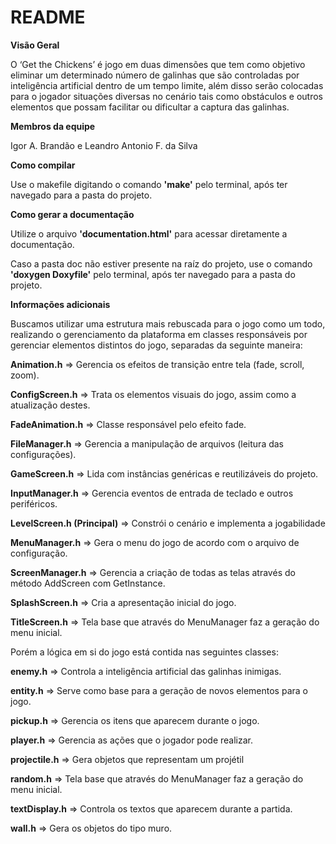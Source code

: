 

# README #

**Visão Geral**

O ‘Get the Chickens’ é jogo em duas dimensões que tem como objetivo eliminar um determinado número de
galinhas que são controladas por inteligência artificial dentro de um tempo limite, além disso serão colocadas para o jogador situações diversas no cenário tais como obstáculos e outros elementos que possam facilitar ou dificultar a captura das galinhas.


**Membros da equipe**

Igor A. Brandão e Leandro Antonio F. da Silva


**Como compilar**

Use o makefile digitando o comando **'make'** pelo terminal, após ter navegado para a pasta do projeto.

**Como gerar a documentação**

Utilize o arquivo **'documentation.html'** para acessar diretamente a documentação.

Caso a pasta doc não estiver presente na raíz do projeto, use o comando **'doxygen Doxyfile'** pelo terminal, após ter navegado para a pasta do projeto.

**Informações adicionais**

Buscamos utilizar uma estrutura mais rebuscada para o jogo como um todo, realizando o gerenciamento da plataforma em classes responsáveis por gerenciar elementos distintos do jogo, separadas da seguinte maneira:

**Animation.h** => Gerencia os efeitos de transição entre tela (fade, scroll, zoom).

**ConfigScreen.h** => Trata os elementos visuais do jogo, assim como a atualização destes.

**FadeAnimation.h** => Classe responsável pelo efeito fade.

**FileManager.h** => Gerencia a manipulação de arquivos (leitura das configurações).

**GameScreen.h** => Lida com instâncias genéricas e reutilizáveis do projeto.

**InputManager.h** => Gerencia eventos de entrada de teclado e outros periféricos.

**LevelScreen.h (Principal)** => Constrói o cenário e implementa a jogabilidade

**MenuManager.h** => Gera o menu do jogo de acordo com o arquivo de configuração.

**ScreenManager.h** => Gerencia a criação de todas as telas através do método AddScreen com GetInstance.

**SplashScreen.h** => Cria a apresentação inicial do jogo.

**TitleScreen.h** => Tela base que através do MenuManager faz a geração do menu inicial.

Porém a lógica em si do jogo está contida nas seguintes classes:

**enemy.h** => Controla a inteligência artificial das galinhas inimigas.

**entity.h** => Serve como base para a geração de novos elementos para o jogo.

**pickup.h** => Gerencia os itens que aparecem durante o jogo.

**player.h** => Gerencia as ações que o jogador pode realizar.

**projectile.h** => Gera objetos que representam um projétil

**random.h** => Tela base que através do MenuManager faz a geração do menu inicial.

**textDisplay.h** => Controla os textos que aparecem durante a partida.

**wall.h** => Gera os objetos do tipo muro.